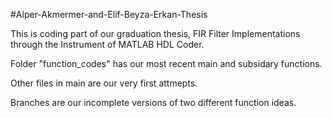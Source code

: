#Alper-Akmermer-and-Elif-Beyza-Erkan-Thesis

This is coding part of our graduation thesis,
FIR Filter Implementations through the Instrument of MATLAB HDL Coder.

Folder "function_codes" has our most recent main and subsidary functions.

Other files in main are our very first attmepts.

Branches are our incomplete versions of two different function ideas.


